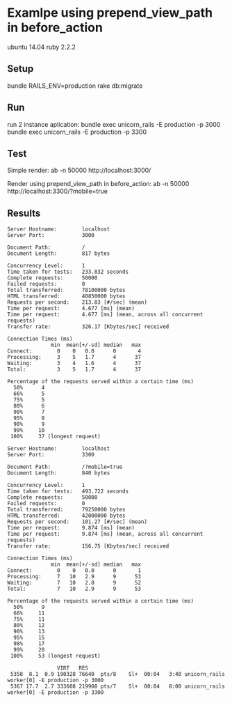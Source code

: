# Examlpe using prepend_view_path in before_action

ubuntu 14.04
ruby 2.2.2

## Setup
bundle
RAILS_ENV=production rake db:migrate

## Run

run 2 instance aplication:
 bundle exec unicorn_rails -E production -p 3000 
 bundle exec unicorn_rails -E production -p 3300 


## Test

Simple render: 
 ab -n 50000 http://localhost:3000/ 

Render using prepend_view_path in before_action: 
 ab -n 50000 http://localhost:3300/?mobile=true 


## Results

````
Server Hostname:        localhost
Server Port:            3000

Document Path:          /
Document Length:        817 bytes

Concurrency Level:      1
Time taken for tests:   233.832 seconds
Complete requests:      50000
Failed requests:        0
Total transferred:      78100000 bytes
HTML transferred:       40850000 bytes
Requests per second:    213.83 [#/sec] (mean)
Time per request:       4.677 [ms] (mean)
Time per request:       4.677 [ms] (mean, across all concurrent requests)
Transfer rate:          326.17 [Kbytes/sec] received

Connection Times (ms)
              min  mean[+/-sd] median   max
Connect:        0    0   0.0      0       4
Processing:     3    5   1.7      4      37
Waiting:        3    4   1.6      4      37
Total:          3    5   1.7      4      37

Percentage of the requests served within a certain time (ms)
  50%      4
  66%      5
  75%      5
  80%      6
  90%      7
  95%      8
  98%      9
  99%     10
 100%     37 (longest request)

````

````
Server Hostname:        localhost
Server Port:            3300

Document Path:          /?mobile=true
Document Length:        840 bytes

Concurrency Level:      1
Time taken for tests:   493.722 seconds
Complete requests:      50000
Failed requests:        0
Total transferred:      79250000 bytes
HTML transferred:       42000000 bytes
Requests per second:    101.27 [#/sec] (mean)
Time per request:       9.874 [ms] (mean)
Time per request:       9.874 [ms] (mean, across all concurrent requests)
Transfer rate:          156.75 [Kbytes/sec] received

Connection Times (ms)
              min  mean[+/-sd] median   max
Connect:        0    0   0.0      0       1
Processing:     7   10   2.9      9      53
Waiting:        7   10   2.8      9      52
Total:          7   10   2.9      9      53

Percentage of the requests served within a certain time (ms)
  50%      9
  66%     11
  75%     11
  80%     12
  90%     13
  95%     15
  98%     17
  99%     20
 100%     53 (longest request)

````


````
                VIRT   RES
 5358  8.1  0.9 190328 76640  pts/8    Sl+  00:04   3:40 unicorn_rails worker[0] -E production -p 3000
 5367 17.7  2.7 333608 219908 pts/7    Sl+  00:04   8:00 unicorn_rails worker[0] -E production -p 3300

````